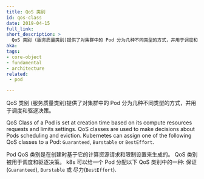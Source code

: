 ```yaml
---
title: QoS 类别
id: qos-class
date: 2019-04-15
full_link:
short_description: >
  QoS 类别 (服务质量类别)提供了对集群中的 Pod 分为几种不同类型的方式，并用于调度和驱逐决策。
aka:
tags:
- core-object
- fundamental
- architecture
related:
 - pod

---
```

 QoS 类别 (服务质量类别)提供了对集群中的 Pod 分为几种不同类型的方式，并用于调度和驱逐决策。

<!--more-->
QoS Class of a Pod is set at creation time  based on its compute resources requests and limits settings. QoS classes are used to make decisions about Pods scheduling and eviction.
Kubernetes can assign one of the following  QoS classes to a Pod: `Guaranteed`, `Burstable` or `BestEffort`.

Pod QoS 类别是在创建时基于它的计算资源请求和限制设置来生成的。 QoS 类别被用于调度和驱逐决策。
k8s 可以给一个 Pod 分配以下 QoS 类别中的一种: 保证(`Guaranteed`), `Burstable` 或 尽力(`BestEffort`).
